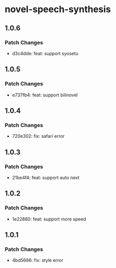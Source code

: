# novel-speech-synthesis

## 1.0.6

### Patch Changes

- d3c4dde: feat: support syosetu

## 1.0.5

### Patch Changes

- e737fb4: feat: support bilinovel

## 1.0.4

### Patch Changes

- 720e302: fix: safari error

## 1.0.3

### Patch Changes

- 21be4f4: feat: support auto next

## 1.0.2

### Patch Changes

- 1e22880: feat: support more speed

## 1.0.1

### Patch Changes

- 4bd5686: fix: style error
